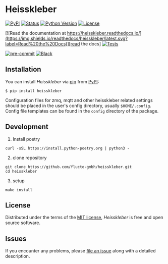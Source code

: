 # Heisskleber

[![PyPI](https://img.shields.io/pypi/v/heisskleber.svg)][pypi status]
[![Status](https://img.shields.io/pypi/status/heisskleber.svg)][pypi status]
[![Python Version](https://img.shields.io/pypi/pyversions/heisskleber)][pypi status]
[![License](https://img.shields.io/pypi/l/heisskleber)][license]

[![Read the documentation at https://heisskleber.readthedocs.io/](https://img.shields.io/readthedocs/heisskleber/latest.svg?label=Read%20the%20Docs)][read the docs]
[![Tests](https://github.com/flucto-gmbh/heisskleber/workflows/Tests/badge.svg)][tests]

[![pre-commit](https://img.shields.io/badge/pre--commit-enabled-brightgreen?logo=pre-commit&logoColor=white)][pre-commit]
[![Black](https://img.shields.io/badge/code%20style-black-000000.svg)][black]

[pypi status]: https://pypi.org/project/heisskleber/
[read the docs]: https://heisskleber.readthedocs.io/
[tests]: https://github.com/flucto-gmbh/heisskleber/actions?workflow=Tests
[pre-commit]: https://github.com/pre-commit/pre-commit
[black]: https://github.com/psf/black

## Installation

You can install _Heisskleber_ via [pip] from [PyPI]:

```console
$ pip install heisskleber
```

Configuration files for zmq, mqtt and other heisskleber related settings should be placed in the user's config directory, usually `$HOME/.config`. Config file templates can be found in the `config`
directory of the package.

## Development

1. Install poetry

```
curl -sSL https://install.python-poetry.org | python3 -
```

2. clone repository

```
git clone https://github.com/flucto-gmbh/heisskleber.git
cd heisskleber
```

3. setup

```
make install
```

## License

Distributed under the terms of the [MIT license][license],
_Heisskleber_ is free and open source software.

## Issues

If you encounter any problems,
please [file an issue] along with a detailed description.

[pip]: https://pip.pypa.io/
[file an issue]: https://github.com/flucto-gmbh/heisskleber/issues
[pypi]: https://pypi.org/

<!-- github-only -->

[license]: https://github.com/flucto-gmbh/heisskleber/blob/main/LICENSE
[contributor guide]: https://github.com/flucto-gmbh/heisskleber/blob/main/CONTRIBUTING.md
[command-line reference]: https://heisskleber.readthedocs.io/en/latest/usage.html
